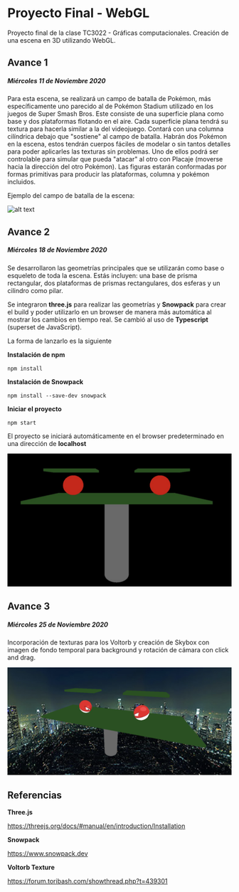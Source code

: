 # Proyecto Final - WebGL

Proyecto final de la clase TC3022 - Gráficas computacionales. Creación de una escena en 3D utilizando WebGL.

## Avance 1
##### *Miércoles 11 de Noviembre 2020*

Para esta escena, se realizará un campo de batalla de Pokémon, más específicamente uno parecido al de Pokémon Stadium utilizado en los juegos de Super Smash Bros. Este consiste de una superficie plana como base y dos plataformas flotando en el aire. Cada superficie plana tendrá su textura para hacerla similar a la del videojuego. Contará con una columna cilíndrica debajo que "sostiene" al campo de batalla. Habrán dos Pokémon en la escena, estos tendrán cuerpos fáciles de modelar o sin tantos detalles para poder aplicarles las texturas sin problemas. Uno de ellos podrá ser controlable para simular que pueda "atacar" al otro con Placaje (moverse hacia la dirección del otro Pokémon). Las figuras estarán conformadas por formas primitivas para producir las plataformas, columna y pokémon incluidos.


Ejemplo del campo de batalla de la escena:

![alt text](https://static.wikia.nocookie.net/mcleodgaming/images/9/93/SSF_Pokémon_Stadium.png/revision/latest?cb=20120319053938)

## Avance 2
##### *Miércoles 18 de Noviembre 2020*

Se desarrollaron las geometrías principales que se utilizarán como base o esqueleto de toda la escena. Estás incluyen: una base de prisma rectangular, dos plataformas de prismas rectangulares, dos esferas y un cilindro como pilar.

Se integraron **three.js** para realizar las geometrías y **Snowpack** para crear el build y poder utilizarlo en un browser de manera más automática al mostrar los cambios en tiempo real. Se cambió al uso de **Typescript** (superset de JavaScript).

La forma de lanzarlo es la siguiente

**Instalación de npm**

```
npm install
```

**Instalación de Snowpack**

```
npm install --save-dev snowpack
```

**Iniciar el proyecto**
```
npm start
```

El proyecto se iniciará automáticamente en el browser predeterminado en una dirección de **localhost**

![Screenshot](Avance2.jpeg)

## Avance 3
##### *Miércoles 25 de Noviembre 2020*

Incorporación de texturas para los Voltorb y creación de Skybox con imagen de fondo temporal para background y rotación de cámara con click and drag.

![Screenshot](Avance3.png)

## Referencias

**Three.js**

https://threejs.org/docs/#manual/en/introduction/Installation

**Snowpack**

https://www.snowpack.dev

**Voltorb Texture**

https://forum.toribash.com/showthread.php?t=439301